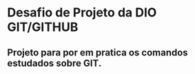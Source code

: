 # Desafio de Projeto da DIO GIT/GITHUB

## Projeto para por em pratica os comandos estudados sobre GIT.
